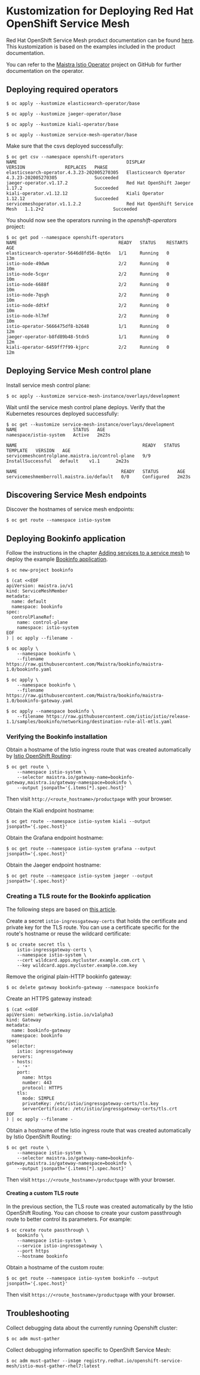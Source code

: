 # Kustomization for Deploying Red Hat OpenShift Service Mesh

Red Hat OpenShift Service Mesh product documentation can be found [here](https://access.redhat.com/documentation/en-us/openshift_container_platform/4.3/html/service_mesh/index). This kustomization is based on the examples included in the product documentation.

You can refer to the [Maistra Istio Operator](https://github.com/Maistra/istio-operator) project on GitHub for further documentation on the operator.

## Deploying required operators

```
$ oc apply --kustomize elasticsearch-operator/base
```

```
$ oc apply --kustomize jaeger-operator/base
```

```
$ oc apply --kustomize kiali-operator/base
```

```
$ oc apply --kustomize service-mesh-operator/base
```

Make sure that the csvs deployed successfully:

```
$ oc get csv --namespace openshift-operators
NAME                                         DISPLAY                          VERSION               REPLACES   PHASE
elasticsearch-operator.4.3.23-202005270305   Elasticsearch Operator           4.3.23-202005270305              Succeeded
jaeger-operator.v1.17.2                      Red Hat OpenShift Jaeger         1.17.2                           Succeeded
kiali-operator.v1.12.12                      Kiali Operator                   1.12.12                          Succeeded
servicemeshoperator.v1.1.2.2                 Red Hat OpenShift Service Mesh   1.1.2+2                          Succeeded
```

You should now see the operators running in the *openshift-operators* project:

```
$ oc get pod --namespace openshift-operators
NAME                                      READY   STATUS    RESTARTS   AGE
elasticsearch-operator-5646d8fd56-8qt6n   1/1     Running   0          13m
istio-node-49dwm                          2/2     Running   0          10m
istio-node-5cgxr                          2/2     Running   0          10m
istio-node-6688f                          2/2     Running   0          10m
istio-node-7qsgh                          2/2     Running   0          10m
istio-node-ddtkf                          2/2     Running   0          10m
istio-node-hl7mf                          2/2     Running   0          10m
istio-operator-5666475df8-b2648           1/1     Running   0          12m
jaeger-operator-b8fd89b48-5tdn5           1/1     Running   0          12m
kiali-operator-6459ff7f99-kjprc           2/2     Running   0          12m
```

## Deploying Service Mesh control plane

Install service mesh control plane:

```
$ oc apply --kustomize service-mesh-instance/overlays/development
```

Wait until the service mesh control plane deploys. Verify that the Kubernetes resources deployed successfully:

```
$ oc get --kustomize service-mesh-instance/overlays/development
NAME                     STATUS   AGE
namespace/istio-system   Active   2m23s

NAME                                               READY   STATUS              TEMPLATE   VERSION   AGE
servicemeshcontrolplane.maistra.io/control-plane   9/9     InstallSuccessful   default    v1.1      2m23s

NAME                                       READY   STATUS       AGE
servicemeshmemberroll.maistra.io/default   0/0     Configured   2m23s
```

## Discovering Service Mesh endpoints

Discover the hostnames of service mesh endpoints:

```
$ oc get route --namespace istio-system
```

## Deploying Bookinfo application

Follow the instructions in the chapter [Adding services to a service mesh](https://docs.openshift.com/container-platform/4.9/service_mesh/v2x/ossm-create-mesh.html) to deploy the example [Bookinfo application](https://istio.io/docs/examples/bookinfo/).

```
$ oc new-project bookinfo
```

```
$ (cat <<EOF
apiVersion: maistra.io/v1
kind: ServiceMeshMember
metadata:
  name: default
  namespace: bookinfo
spec:
  controlPlaneRef:
    name: control-plane
    namespace: istio-system
EOF
) | oc apply --filename -
```

```
$ oc apply \
    --namespace bookinfo \
    --filename https://raw.githubusercontent.com/Maistra/bookinfo/maistra-1.0/bookinfo.yaml
```

```
$ oc apply \
    --namespace bookinfo \
    --filename https://raw.githubusercontent.com/Maistra/bookinfo/maistra-1.0/bookinfo-gateway.yaml
```

```
$ oc apply --namespace bookinfo \
    --filename https://raw.githubusercontent.com/istio/istio/release-1.1/samples/bookinfo/networking/destination-rule-all-mtls.yaml
```

### Verifying the Bookinfo installation

Obtain a hostname of the Istio ingress route that was created automatically by [Istio OpenShift Routing](https://docs.openshift.com/container-platform/4.4/service_mesh/service_mesh_day_two/ossm-auto-route.html):

```
$ oc get route \
    --namespace istio-system \
    --selector maistra.io/gateway-name=bookinfo-gateway,maistra.io/gateway-namespace=bookinfo \
    --output jsonpath='{.items[*].spec.host}'
```

Then visit `http://<route_hostname>/productpage` with your browser.

Obtain the Kiali endpoint hostname:

```
$ oc get route --namespace istio-system kiali --output jsonpath='{.spec.host}'
```

Obtain the Grafana endpoint hostname:

```
$ oc get route --namespace istio-system grafana --output jsonpath='{.spec.host}'
```

Obtain the Jaeger endpoint hostname:

```
$ oc get route --namespace istio-system jaeger --output jsonpath='{.spec.host}'
```

### Creating a TLS route for the Bookinfo application

The following steps are based on [this article](https://access.redhat.com/solutions/4818911).

Create a secret `istio-ingressgateway-certs` that holds the certificate and private key for the TLS route. You can use a certificate specific for the route's hostname or reuse the wildcard certificate:

```
$ oc create secret tls \
    istio-ingressgateway-certs \
    --namespace istio-system \
    --cert wildcard.apps.mycluster.example.com.crt \
    --key wildcard.apps.mycluster.example.com.key
```

Remove the original plain-HTTP bookinfo gateway:

```
$ oc delete gateway bookinfo-gateway --namespace bookinfo
```

Create an HTTPS gateway instead:

```
$ (cat <<EOF
apiVersion: networking.istio.io/v1alpha3
kind: Gateway
metadata:
  name: bookinfo-gateway
  namespace: bookinfo
spec:
  selector:
    istio: ingressgateway
  servers:
  - hosts:
    - '*'
    port:
      name: https
      number: 443
      protocol: HTTPS
    tls:
      mode: SIMPLE
      privateKey: /etc/istio/ingressgateway-certs/tls.key
      serverCertificate: /etc/istio/ingressgateway-certs/tls.crt
EOF
) | oc apply --filename -
```

Obtain a hostname of the Istio ingress route that was created automatically by Istio OpenShift Routing:

```
$ oc get route \
    --namespace istio-system \
    --selector maistra.io/gateway-name=bookinfo-gateway,maistra.io/gateway-namespace=bookinfo \
    --output jsonpath='{.items[*].spec.host}'
```

Then visit `https://<route_hostname>/productpage` with your browser.

#### Creating a custom TLS route

In the previous section, the TLS route was created automatically by the Istio OpenShift Routing. You can choose to create your custom passthrough route to better control its parameters. For example:

```
$ oc create route passthrough \
    bookinfo \
    --namespace istio-system \
    --service istio-ingressgateway \
    --port https
    --hostname bookinfo
```

Obtain a hostname of the custom route:

```
$ oc get route --namespace istio-system bookinfo --output jsonpath='{.spec.host}'
```

Then visit `https://<route_hostname>/productpage` with your browser.

## Troubleshooting

Collect debugging data about the currently running Openshift cluster:

```
$ oc adm must-gather
```

Collect debugging information specific to OpenShift Service Mesh:

```
$ oc adm must-gather --image registry.redhat.io/openshift-service-mesh/istio-must-gather-rhel7:latest
```
